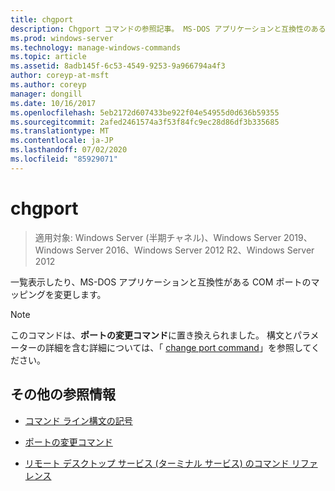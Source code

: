 ```yaml
---
title: chgport
description: Chgport コマンドの参照記事。 MS-DOS アプリケーションと互換性のある COM ポートマッピングを一覧表示または変更します。
ms.prod: windows-server
ms.technology: manage-windows-commands
ms.topic: article
ms.assetid: 8adb145f-6c53-4549-9253-9a966794a4f3
author: coreyp-at-msft
ms.author: coreyp
manager: dongill
ms.date: 10/16/2017
ms.openlocfilehash: 5eb2172d607433be922f04e54955d0d636b59355
ms.sourcegitcommit: 2afed2461574a3f53f84fc9ec28d86df3b335685
ms.translationtype: MT
ms.contentlocale: ja-JP
ms.lasthandoff: 07/02/2020
ms.locfileid: "85929071"
---
```

# <a name="chgport"></a>chgport

> 適用対象: Windows Server (半期チャネル)、Windows Server 2019、Windows Server 2016、Windows Server 2012 R2、Windows Server 2012

一覧表示したり、MS-DOS アプリケーションと互換性がある COM ポートのマッピングを変更します。

> [!NOTE]
> このコマンドは、**ポートの変更コマンド**に置き換えられました。 構文とパラメーターの詳細を含む詳細については、「 [change port command](change-port.md)」を参照してください。

## <a name="additional-references"></a>その他の参照情報

- [コマンド ライン構文の記号](command-line-syntax-key.md)

- [ポートの変更コマンド](change-port.md)

- [リモート デスクトップ サービス (ターミナル サービス) のコマンド リファレンス](remote-desktop-services-terminal-services-command-reference.md)
